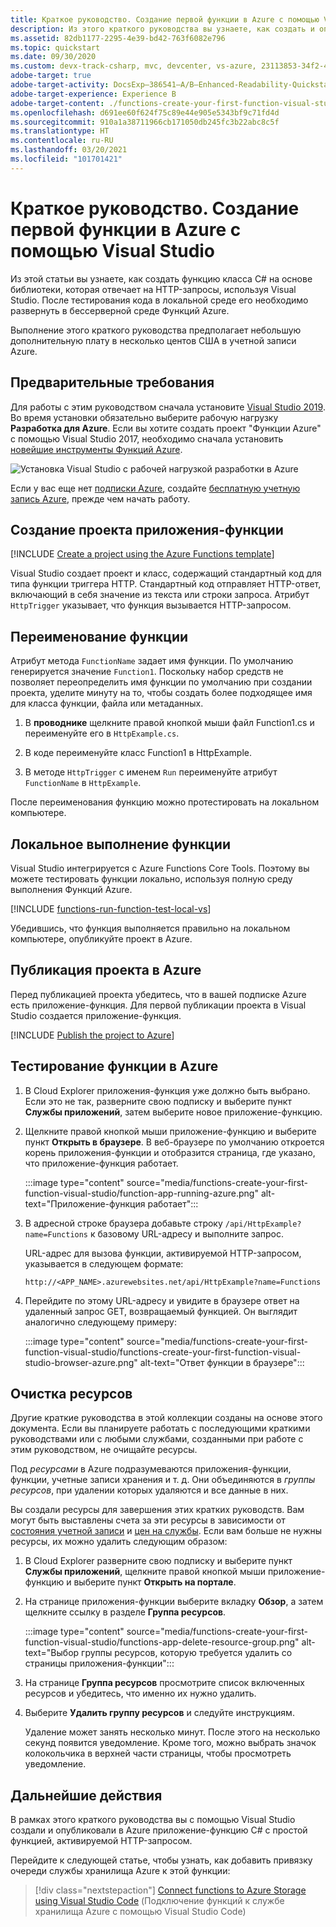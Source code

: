 ```yaml
---
title: Краткое руководство. Создание первой функции в Azure с помощью Visual Studio
description: Из этого краткого руководства вы узнаете, как создать и опубликовать Функцию Azure, активируемую HTTP-запросом, с помощью Visual Studio.
ms.assetid: 82db1177-2295-4e39-bd42-763f6082e796
ms.topic: quickstart
ms.date: 09/30/2020
ms.custom: devx-track-csharp, mvc, devcenter, vs-azure, 23113853-34f2-4f
adobe-target: true
adobe-target-activity: DocsExp–386541–A/B–Enhanced-Readability-Quickstarts–2.19.2021
adobe-target-experience: Experience B
adobe-target-content: ./functions-create-your-first-function-visual-studio-uiex
ms.openlocfilehash: d691ee60f624f75c89e44e905e5343bf9c71fd4d
ms.sourcegitcommit: 910a1a38711966cb171050db245fc3b22abc8c5f
ms.translationtype: HT
ms.contentlocale: ru-RU
ms.lasthandoff: 03/20/2021
ms.locfileid: "101701421"
---
```

# <a name="quickstart-create-your-first-function-in-azure-using-visual-studio"></a>Краткое руководство. Создание первой функции в Azure с помощью Visual Studio

Из этой статьи вы узнаете, как создать функцию класса C# на основе библиотеки, которая отвечает на HTTP-запросы, используя Visual Studio. После тестирования кода в локальной среде его необходимо развернуть в бессерверной среде Функций Azure.  

Выполнение этого краткого руководства предполагает небольшую дополнительную плату в несколько центов США в учетной записи Azure.

## <a name="prerequisites"></a>Предварительные требования

Для работы с этим руководством сначала установите [Visual Studio 2019](https://azure.microsoft.com/downloads/). Во время установки обязательно выберите рабочую нагрузку **Разработка для Azure**. Если вы хотите создать проект "Функции Azure" с помощью Visual Studio 2017, необходимо сначала установить [новейшие инструменты Функций Azure](functions-develop-vs.md#check-your-tools-version).

![Установка Visual Studio с рабочей нагрузкой разработки в Azure](media/functions-create-your-first-function-visual-studio/functions-vs-workloads.png)

Если у вас еще нет [подписки Azure](../guides/developer/azure-developer-guide.md#understanding-accounts-subscriptions-and-billing), создайте [бесплатную учетную запись Azure](https://azure.microsoft.com/free/dotnet/), прежде чем начать работу.

## <a name="create-a-function-app-project"></a>Создание проекта приложения-функции

[!INCLUDE [Create a project using the Azure Functions template](../../includes/functions-vstools-create.md)]

Visual Studio создает проект и класс, содержащий стандартный код для типа функции триггера HTTP. Стандартный код отправляет HTTP-ответ, включающий в себя значение из текста или строки запроса. Атрибут `HttpTrigger` указывает, что функция вызывается HTTP-запросом. 

## <a name="rename-the-function"></a>Переименование функции

Атрибут метода `FunctionName` задает имя функции. По умолчанию генерируется значение `Function1`. Поскольку набор средств не позволяет переопределить имя функции по умолчанию при создании проекта, уделите минуту на то, чтобы создать более подходящее имя для класса функции, файла или метаданных.

1. В **проводнике** щелкните правой кнопкой мыши файл Function1.cs и переименуйте его в `HttpExample.cs`.

1. В коде переименуйте класс Function1 в HttpExample.

1. В методе `HttpTrigger` с именем `Run` переименуйте атрибут `FunctionName` в `HttpExample`.

После переименования функцию можно протестировать на локальном компьютере.

## <a name="run-the-function-locally"></a>Локальное выполнение функции

Visual Studio интегрируется с Azure Functions Core Tools. Поэтому вы можете тестировать функции локально, используя полную среду выполнения Функций Azure.  

[!INCLUDE [functions-run-function-test-local-vs](../../includes/functions-run-function-test-local-vs.md)]

Убедившись, что функция выполняется правильно на локальном компьютере, опубликуйте проект в Azure.

## <a name="publish-the-project-to-azure"></a>Публикация проекта в Azure

Перед публикацией проекта убедитесь, что в вашей подписке Azure есть приложение-функция. Для первой публикации проекта в Visual Studio создается приложение-функция.

[!INCLUDE [Publish the project to Azure](../../includes/functions-vstools-publish.md)]

## <a name="test-your-function-in-azure"></a>Тестирование функции в Azure

1. В Cloud Explorer приложения-функция уже должно быть выбрано. Если это не так, разверните свою подписку и выберите пункт **Службы приложений**, затем выберите новое приложение-функцию.

1. Щелкните правой кнопкой мыши приложение-функцию и выберите пункт **Открыть в браузере**. В веб-браузере по умолчанию откроется корень приложения-функции и отобразится страница, где указано, что приложение-функция работает. 

    :::image type="content" source="media/functions-create-your-first-function-visual-studio/function-app-running-azure.png" alt-text="Приложение-функция работает":::

1. В адресной строке браузера добавьте строку `/api/HttpExample?name=Functions` к базовому URL-адресу и выполните запрос.

    URL-адрес для вызова функции, активируемой HTTP-запросом, указывается в следующем формате:

    `http://<APP_NAME>.azurewebsites.net/api/HttpExample?name=Functions`

2. Перейдите по этому URL-адресу и увидите в браузере ответ на удаленный запрос GET, возвращаемый функцией. Он выглядит аналогично следующему примеру:

    :::image type="content" source="media/functions-create-your-first-function-visual-studio/functions-create-your-first-function-visual-studio-browser-azure.png" alt-text="Ответ функции в браузере":::

## <a name="clean-up-resources"></a>Очистка ресурсов

Другие краткие руководства в этой коллекции созданы на основе этого документа. Если вы планируете работать с последующими краткими руководствами или с любыми службами, созданными при работе с этим руководством, не очищайте ресурсы.

Под *ресурсами* в Azure подразумеваются приложения-функции, функции, учетные записи хранения и т. д. Они объединяются в *группы ресурсов*, при удалении которых удаляются и все данные в них. 

Вы создали ресурсы для завершения этих кратких руководств. Вам могут быть выставлены счета за эти ресурсы в зависимости от [состояния учетной записи](https://azure.microsoft.com/account/) и [цен на службы](https://azure.microsoft.com/pricing/). Если вам больше не нужны ресурсы, их можно удалить следующим образом:

1. В Cloud Explorer разверните свою подписку и выберите пункт **Службы приложений**, щелкните правой кнопкой мыши приложение-функцию и выберите пункт **Открыть на портале**. 

1. На странице приложения-функции выберите вкладку **Обзор**, а затем щелкните ссылку в разделе **Группа ресурсов**.

   :::image type="content" source="media/functions-create-your-first-function-visual-studio/functions-app-delete-resource-group.png" alt-text="Выбор группы ресурсов, которую требуется удалить со страницы приложения-функции":::

2. На странице **Группа ресурсов** просмотрите список включенных ресурсов и убедитесь, что именно их нужно удалить.
 
3. Выберите **Удалить группу ресурсов** и следуйте инструкциям.

   Удаление может занять несколько минут. После этого на несколько секунд появится уведомление. Кроме того, можно выбрать значок колокольчика в верхней части страницы, чтобы просмотреть уведомление.

## <a name="next-steps"></a>Дальнейшие действия

В рамках этого краткого руководства вы с помощью Visual Studio создали и опубликовали в Azure приложение-функцию C# с простой функцией, активируемой HTTP-запросом. 

Перейдите к следующей статье, чтобы узнать, как добавить привязку очереди службы хранилища Azure к этой функции:
> [!div class="nextstepaction"]
> [Connect functions to Azure Storage using Visual Studio Code](functions-add-output-binding-storage-queue-vs.md) (Подключение функций к службе хранилища Azure с помощью Visual Studio Code)

